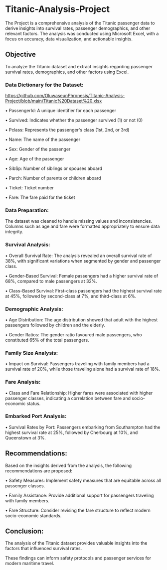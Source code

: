 # Titanic-Analysis-Project
The Project is a comprehensive analysis of the Titanic passenger data to derive insights into survival rates, passenger demographics, and other relevant factors. The analysis was conducted using Microsoft Excel, with a focus on accuracy, data visualization, and actionable insights.

## Objective
To analyze the Titanic dataset and extract insights regarding passenger survival rates, demographics, and other factors using Excel.

### Data Dictionary for the Dataset: 
https://github.com/OluwaseunPhronesis/Titanic-Analysis-Project/blob/main/Titanic%20Dataset%20.xlsx

• PassengerId: A unique identifier for each passenger

• Survived: Indicates whether the passenger survived (1) or not (0)

• Pclass: Represents the passenger's class (1st, 2nd, or 3rd)

• Name: The name of the passenger

• Sex: Gender of the passenger

• Age: Age of the passenger

• SibSp: Number of siblings or spouses aboard

• Parch: Number of parents or children aboard

• Ticket: Ticket number

• Fare: The fare paid for the ticket

### Data Preparation: 
The dataset was cleaned to handle missing values and inconsistencies. Columns such as age and fare were formatted appropriately to ensure data integrity.

### Survival Analysis:
•	Overall Survival Rate: The analysis revealed an overall survival rate of 38%, with significant variations when segmented by gender and passenger class.

•	Gender-Based Survival: Female passengers had a higher survival rate of 68%, compared to male passengers at 32%.

•	Class-Based Survival: First-class passengers had the highest survival rate at 45%, followed by second-class at 7%, and third-class at 6%.
### Demographic Analysis:
•	Age Distribution: The age distribution showed that adult with the highest passengers followed by children and the elderly.

•	Gender Ratios: The gender ratio favoured male passengers, who constituted 65% of the total passengers.
### Family Size Analysis:
•	Impact on Survival: Passengers traveling with family members had a survival rate of 20%, while those traveling alone had a survival rate of 18%.

### Fare Analysis:
•	Class and Fare Relationship: Higher fares were associated with higher passenger classes, indicating a correlation between fare and socio-economic status.

### Embarked Port Analysis:
•	Survival Rates by Port: Passengers embarking from Southampton had the highest survival rate at 25%, followed by Cherbourg at 10%, and Queenstown at 3%.

## Recommendations: 
 Based on the insights derived from the analysis, the following recommendations are proposed:
 
•	Safety Measures: Implement safety measures that are equitable across all passenger classes.

•	Family Assistance: Provide additional support for passengers traveling with family members.

•	Fare Structure: Consider revising the fare structure to reflect modern socio-economic standards.

## Conclusion: 
The analysis of the Titanic dataset provides valuable insights into the factors that influenced survival rates. 

These findings can inform safety protocols and passenger services for modern maritime travel.



